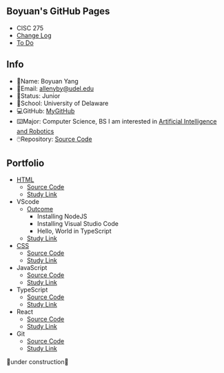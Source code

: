 ## Boyuan's GitHub Pages

- CISC 275
- [Change Log](https://github.com/boyuan1228/boyuan1228.github.io/blob/main/Required%20New%20Sections/Change%20Log.md)
- [To Do](https://github.com/boyuan1228/boyuan1228.github.io/blob/main/Required%20New%20Sections/To%20Do.md)

## Info
- 📛Name: Boyuan Yang
- 📧Email: allenyby@udel.edu
- 👨Status: Junior
- 🏫School: University of Delaware
- 💻GitHub: [MyGitHub](https://github.com/boyuan1228)
- ⌨️Major: Computer Science, BS I am interested in [Artificial Intelligence and Robotics](https://www.cis.udel.edu/research/artificial-intelligence/)
- 🖱️Repository: [Source Code](https://github.com/boyuan1228/boyuan1228.github.io/blob/main/README.md)


## **Portfolio**
- [HTML](https://boyuan1228.github.io/Knowledge%26Achievements/boyuanpages.html)
  - [Source Code](https://github.com/boyuan1228/boyuan1228.github.io/blob/main/Knowledge%26Achievements/boyuanpages.html)
  - [Study Link](https://htmldog.com/guides/html/)
- VScode
  - [Outcome](https://github.com/boyuan1228/boyuan1228.github.io/blob/main/Knowledge%26Achievements/VScode.png)
      - Installing NodeJS
      - Installing Visual Studio Code
      - Hello, World in TypeScript
  - [Study Link](https://neu-se.github.io/CS4530-CS5500-Spring-2021/tutorials/week1-getting-started)
- [CSS]()  
  - [Source Code]()
  - [Study Link](https://htmldog.com/guides/css/)
- JavaScript
  - [Source Code]()
  - [Study Link]()
- TypeScript
  - [Source Code]()
  - [Study Link]()
- React
  - [Source Code]()
  - [Study Link]()
- Git
  - [Source Code]()
  - [Study Link]()


🚧under construction🚧
